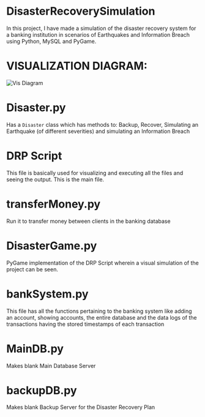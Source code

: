 # DisasterRecoverySimulation
In this project, I have made a simulation of the disaster recovery system for a banking institution in scenarios of Earthquakes and Information Breach using Python, MySQL and PyGame. 

# VISUALIZATION DIAGRAM: 

![Vis Diagram](https://imgur.com/iPj5igZ)

# Disaster.py 

Has a `Disaster` class which has methods to: Backup, Recover, Simulating an Earthquake (of different severities) and simulating an Information Breach 

# DRP Script 

This file is basically used for visualizing and executing all the files and seeing the output. This is the main file. 

# transferMoney.py 

Run it to transfer money between clients in the banking database 

# DisasterGame.py 

PyGame implementation of the DRP Script wherein a visual simulation of the project can be seen. 

# bankSystem.py 

This file has all the functions pertaining to the banking system like adding an account, showing accounts, the entire database and the data logs of the transactions having the stored timestamps of each transaction 

# MainDB.py 

Makes blank Main Database Server 

# backupDB.py 

Makes blank Backup Server for the Disaster Recovery Plan
